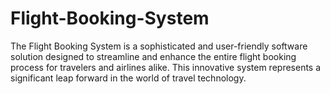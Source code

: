 # Flight-Booking-System
 The Flight Booking System is a sophisticated and user-friendly software solution  designed to streamline and enhance the entire flight booking process for travelers and airlines alike. This  innovative system represents a significant leap forward in the world of travel technology.
